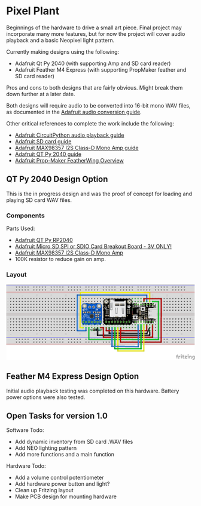 # Pixel Plant
Beginnings of the hardware to drive a small art piece. Final project may incorporate many more features, but for now the project will cover audio playback and a basic Neopixel light pattern.

Currently making designs using the following:
 - Adafruit Qt Py 2040 (with supporting Amp and SD card reader)
 - Adafruit Feather M4 Express (with supporting PropMaker feather and SD card reader)

Pros and cons to both designs that are fairly obvious. Might break them down further at a later date.

Both designs will require audio to be converted into 16-bit mono WAV files, as documented in the [Adafruit audio conversion guide](https://learn.adafruit.com/microcontroller-compatible-audio-file-conversion).

Other critical references to complete the work include the following:
 - [Adafruit CircuitPython audio playback guide](https://learn.adafruit.com/circuitpython-essentials/circuitpython-audio-out)
 - [Adafruit SD card guide](https://learn.adafruit.com/adafruit-microsd-spi-sdio)
 - [Adafruit MAX98357 I2S Class-D Mono Amp guide](https://learn.adafruit.com/adafruit-max98357-i2s-class-d-mono-amp)
 - [Adafruit QT Py 2040 guide](https://learn.adafruit.com/adafruit-qt-py-2040)
 - [Adafruit Prop-Maker FeatherWing Overview](https://learn.adafruit.com/adafruit-prop-maker-featherwing/overview)

## QT Py 2040 Design Option
This is the in progress design and was the proof of concept for loading and playing SD card WAV files.

### Components
Parts Used:
 - [Adafruit QT Py RP2040](https://www.adafruit.com/product/4900)
 - [Adafruit Micro SD SPI or SDIO Card Breakout Board - 3V ONLY!](https://www.adafruit.com/product/4682)
 - [Adafruit MAX98357 I2S Class-D Mono Amp](https://www.adafruit.com/product/3006)
 - 100K resistor to reduce gain on amp.


### Layout
![Fritzing Diagram](images/Pixel%20Plant%20QT%20Py%202040_bb.png)

## Feather M4 Express Design Option
Initial audio playback testing was completed on this hardware. Battery power options were also tested.

## Open Tasks for version 1.0

Software Todo:
 - Add dynamic inventory from SD card .WAV files
 - Add NEO lighting pattern
 - Add more functions and a main function

Hardware Todo:
 - Add a volume control potentiometer
 - Add hardware power button and light?
 - Clean up Fritzing layout
 - Make PCB design for mounting hardware